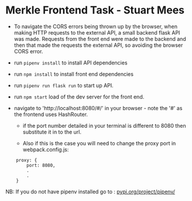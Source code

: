 # Merkle Frontend Task - Stuart Mees

* To navigate the CORS errors being thrown up by the browser, when making HTTP requests to the external API, a small backend flask API was made. Requests from the front end were made to the backend and then that made the requests the external API, so avoiding the browser CORS error.

* run `pipenv install` to install API dependencies
* run `npm install` to install front end dependencies

* run `pipenv run flask run` to start up API.
* run `npm start` load of the dev server for the front end.

* navigate to 'http://localhost:8080/#/' in your browser - note the '#' as the frontend uses HashRouter.

    - if the port number detailed in your terminal is different to 8080 then substitute it in to the url.

    - Also if this is the case you will need to change the proxy port in webpack.config.js:
```
    proxy: {
        port: 8080,
        .
        .
    }
```


NB: If you do not have pipenv installed go to : [pypi.org/project/pipenv/](https://pypi.org/project/pipenv/) 